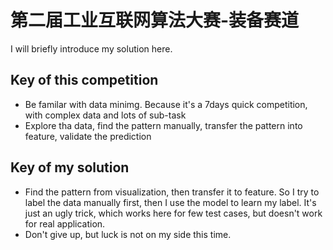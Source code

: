 # 第二届工业互联网算法大赛-装备赛道

I will briefly introduce my solution here.

## Key of this competition
- Be familar with data minimg. Because it's a 7days quick competition, with complex data and lots of sub-task
- Explore tha data, find the pattern manually, transfer the pattern into feature, validate the prediction


## Key of my solution 
- Find the pattern from visualization, then transfer it to feature. So I try to label the data manually first, then I use the model to learn my label. It's just an ugly trick, which works here for few test cases, but doesn't work for real application.
- Don't give up, but luck is not on my side this time.
